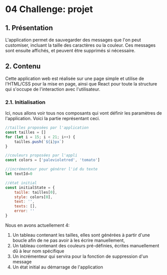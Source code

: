 # 04 Challenge: projet

## 1. Présentation

L'application permet de sauvegarder des messages que l'on peut 
customiser, incluant la taille des caractères ou la couleur.
Ces messages sont ensuite affichés, et peuvent être supprimés si
nécessaire.


## 2. Contenu

Cette application web est réalisée sur une page simple et utilise
de l'HTML/CSS pour la mise en page, ainsi que React pour toute la 
structure qui s'occupe de l'interaction avec l'utilisateur. 

### 2.1. Initialisation

Ici, nous allons voir tous nos composants qui vont définir les paramètres
de l'application. Voici la partie représentant ceci.

```js
//tailles proposées par l'application
const tailles = []
for (let i = 15; i < 21; i++) {
    tailles.push(`${i}px`)
}

//couleurs proposées par l'appli
const colors = ['palevioletred', 'tomato']

//incrémenteur pour générer l'id du texte
let textId=0

//état initial
const initialState = {
    taille: tailles[0],
    style: colors[0],
    text: '',
    texts: [],
    error: ''
}
```

Nous en avons actuellement 4: 
1. Un tableau contenant les tailles, elles sont générées à partir d'une boucle afin
de ne pas avoir à les écrire manuellement,
2. Un tableau contenant des couleurs pré-définies, écrites manuellement dû à leur nom spécifique
3. Un incrémenteur qui servira pour la fonction de suppression d'un message
4. Un état initial au démarrage de l'application